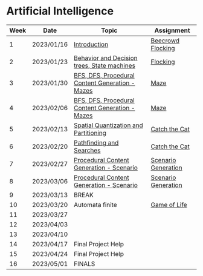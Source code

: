 # Artificial Intelligence

| Week | Date       | Topic                                               | Assignment                                                                                                                   |
|------|------------|-----------------------------------------------------|------------------------------------------------------------------------------------------------------------------------------|
| 1    | 2023/01/16 | [Introduction]()                                    | [Beecrowd](assignments/flocking/README.md) [Flocking](https://github.com/InfiniBrains/mobagen/tree/master/examples/flocking) |
| 2    | 2023/01/23 | [Behavior and Decision trees, State machines]()     | [Flocking](https://github.com/InfiniBrains/mobagen/tree/master/examples/flocking)                                            |
| 3    | 2023/01/30 | [BFS, DFS, Procedural Content Generation - Mazes]() | [Maze](https://github.com/InfiniBrains/mobagen/tree/master/examples/maze)                                                    |
| 4    | 2023/02/06 | [BFS, DFS, Procedural Content Generation - Mazes]() | [Maze](https://github.com/InfiniBrains/mobagen/tree/master/examples/maze)                                                    |
| 5    | 2023/02/13 | [Spatial Quantization and Partitioning]()           | [Catch the Cat](https://github.com/InfiniBrains/mobagen/tree/master/examples/catchthecat)                                    |
| 6    | 2023/02/20 | [Pathfinding and Searches]()                        | [Catch the Cat](https://github.com/InfiniBrains/mobagen/tree/master/examples/catchthecat)                                    |
| 7    | 2023/02/27 | [Procedural Content Generation - Scenario]()        | [Scenario Generation](https://github.com/InfiniBrains/mobagen/tree/master/examples/scenario)                                 |
| 8    | 2023/03/06 | [Procedural Content Generation - Scenario]()        | [Scenario Generation](https://github.com/InfiniBrains/mobagen/tree/master/examples/scenario)                                 |
| 9    | 2023/03/13 | BREAK                                               |                                                                                                                              |
| 10   | 2023/03/20 | Automata finite                                     | [Game of Life](https://github.com/InfiniBrains/mobagen/tree/master/examples/life)                                            |
| 11   | 2023/03/27 |                                                     |                                                                                                                              |
| 12   | 2023/04/03 |                                                     |                                                                                                                              |
| 13   | 2023/04/10 |                                                     |                                                                                                                              |
| 14   | 2023/04/17 | Final Project Help                                  |                                                                                                                              |
| 15   | 2023/04/24 | Final Project Help                                  |                                                                                                                              |
| 16   | 2023/05/01 | FINALS                                              |                                                                                                                              |


